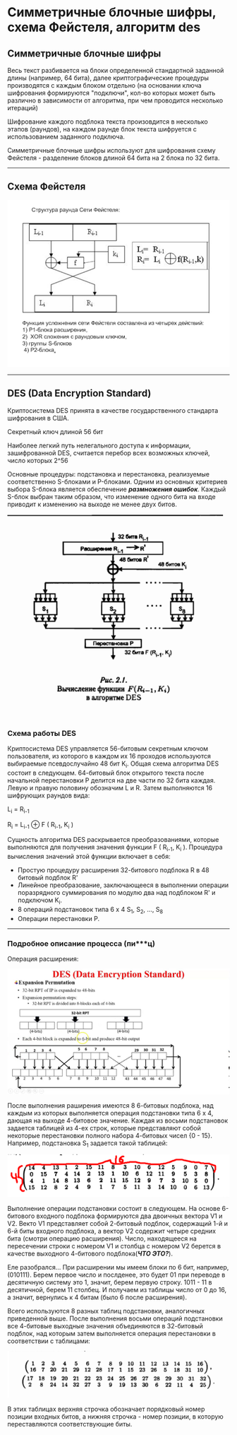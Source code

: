 # Симметричные блочные шифры, схема Фейстеля, алгоритм des

## Симметричные блочные шифры

Весь текст разбивается на блоки определенной стандартной заданной длины (например, 64 бита), далее криптографические процедуры производятся с каждым блоком отдельно (на основании ключа шифрования формируются "подключи", кол-во которых может быть различно в зависимости от алгоритма, при чем проводится несколько итераций)

Шифрование каждого подблока текста произовдится в несколько этапов (раундов), на каждом раунде блок текста шифруется с использованием заданного подключа.

Симметричные блочные шифры используют для шифрования схему Фейстеля - разделение блоков длиной 64 бита на 2 блока по 32 бита.

---

## Схема Фейстеля

  ![Схема Фейстеля](../images/3.jpg)

---

## DES (Data Encryption Standard)

Криптосистема DES принята в качестве государственного стандарта шифрования в США.

Секретный ключ длиной 56 бит

Наиболее легкий путь нелегального доступа к информации, зашифрованной DES, считается перебор всех возможных ключей, число которых 2^56

Основные процедуры: подстановка и перестановка, реализуемые соответственно S-блоками и P-блоками. Одним из основных критериев выбора S-блока является обеспечение ***размножения ошибок***. Каждый S-блок выбран таким образом, что изменение одного бита на входе приводит к изменению на выходе не менее двух битов.

  ![Картинка с учебника](../images/Screenshot_3.png)

### Схема работы DES

Криптосистема DES управляется 56-битовым секретным ключом пользователя, из которого в каждом их 16 проходов используются выбираемые псевдослучайно 48 бит K<sub>i</sub>. Общая схема алгоритма DES состоит в следующем. 64-битовый блок открытого текста после начальной перестановки P делится на две части по 32 бита каждая. Левую и правую половину обозначим L и R. Затем выполняются 16 шифрующих раундов вида:

L<sub>i</sub> = R<sub>i-1</sub>

R<sub>i</sub> = L<sub>i-1</sub> &#8853; F ( R<sub>i-1</sub>, K<sub>i</sub> )

Сущность алгоритма DES раскрывается преобразованиями, которые выполняются для получения значения функции F ( R<sub>i-1</sub>, K<sub>i</sub> ). Процедура вычисления значений этой функции включает в себя:
- Простую процедуру расширения 32-битового подблока R в 48 битовый подблок R'
- Линейное преобразование, заключающееся в выполнении операции поразрядного суммирования по модулю два над подблоком R' и подключом K<sub>i</sub>.
- 8 операций подстановок типа 6 x 4 S<sub>1</sub>, S<sub>2</sub>, ..., S<sub>8</sub>
- Операции перестановки P.

---

### Подробное описание процесса (пи***ц)

Операция расширения:

![Операция расширения](../images/2.jpg)

После выполнения раширения имеются 8 6-битовых подблока, над каждым из которых выполняется операция подстановки типа 6 х 4, дающая на выходе 4-битовое значение. Каждая из восьми подстановок задается таблицей из 4-ех строк, которые представляют собой некоторые перестановки полного набора 4-битовых чисел {0 - 15}. Например, подстановка S<sub>1</sub> задается такой таблицей:

![таблица перестановок](../images/Screenshot_1.png)

Выполнение операции подстановки состоит в следующем. На основе 6-битового входного подблока формируются два двоичных вектора V1 и V2. Векто V1 представляет собой 2-битовый подблок, содержащий 1-й и 6-й биты входного подблока, а вектор V2 содержит четыре средних бита (смотри операцию расширения). Число, находящееся на пересечении строки с номером V1 и столбца с номером V2 берется в качестве выходного 4-битового подблока(***ЧТО ЭТО?***).

Еле разобрался... При расширении мы имеем блоки по 6 бит, например, (010111). Берем первое число и послденее, это будет 01 при переводе в десятичную систему это 1, значит, берем первую строку. 1011 - 11 в десятичной, берем 11 столбец. И получаем из таблицы число от 0 до 16, а значит, вернулись к 4 битам (было 6 после расширения).

Всего используются 8 разных таблиц подстановки, аналогичных приведенной выше. После выполнения восьми операций подстановки все 4-битовые выходные значения объединяются в 32-битовый подблок, над которым затем выполняется операция перестановки в соответствии с таблицами:

![таблица перестановок](../images/Screenshot_2.png)

В этих таблицах верхняя строчка обозначает порядковый номер позиции входных битов, а нижняя строчка - номер позиции, в которую переставляются соответствующие биты.
